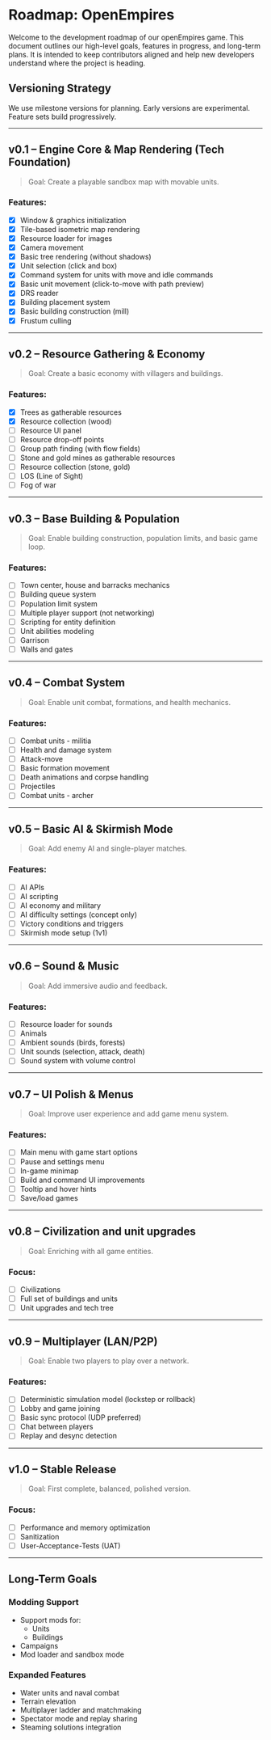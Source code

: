 # Roadmap: OpenEmpires

Welcome to the development roadmap of our openEmpires game. This document outlines our high-level goals, features in progress, and long-term plans. It is intended to keep contributors aligned and help new developers understand where the project is heading.

## Versioning Strategy
We use milestone versions for planning. Early versions are experimental. Feature sets build progressively.

---

## v0.1 – Engine Core & Map Rendering (Tech Foundation)
> Goal: Create a playable sandbox map with movable units.

### Features:
- [x] Window & graphics initialization
- [x] Tile-based isometric map rendering
- [x] Resource loader for images
- [x] Camera movement
- [x] Basic tree rendering (without shadows)
- [x] Unit selection (click and box)
- [x] Command system for units with move and idle commands
- [x] Basic unit movement (click-to-move with path preview)
- [x] DRS reader
- [x] Building placement system
- [x] Basic building construction (mill)
- [x] Frustum culling

---

## v0.2 – Resource Gathering & Economy
> Goal: Create a basic economy with villagers and buildings.

### Features:
- [x] Trees as gatherable resources
- [x] Resource collection (wood)
- [ ] Resource UI panel
- [ ] Resource drop-off points
- [ ] Group path finding (with flow fields)
- [ ] Stone and gold mines as gatherable resources
- [ ] Resource collection (stone, gold)
- [ ] LOS (Line of Sight) 
- [ ] Fog of war

---

## v0.3 – Base Building & Population
> Goal: Enable building construction, population limits, and basic game loop.

### Features:
- [ ] Town center, house and barracks mechanics
- [ ] Building queue system
- [ ] Population limit system
- [ ] Multiple player support (not networking)
- [ ] Scripting for entity definition
- [ ] Unit abilities modeling
- [ ] Garrison
- [ ] Walls and gates

---

## v0.4 – Combat System
> Goal: Enable unit combat, formations, and health mechanics.

### Features:
- [ ] Combat units - militia
- [ ] Health and damage system
- [ ] Attack-move
- [ ] Basic formation movement
- [ ] Death animations and corpse handling
- [ ] Projectiles
- [ ] Combat units - archer

---

## v0.5 – Basic AI & Skirmish Mode
> Goal: Add enemy AI and single-player matches.

### Features:

- [ ] AI APIs
- [ ] AI scripting
- [ ] AI economy and military
- [ ] AI difficulty settings (concept only)
- [ ] Victory conditions and triggers
- [ ] Skirmish mode setup (1v1)

---

## v0.6 – Sound & Music
> Goal: Add immersive audio and feedback.

### Features:
- [ ] Resource loader for sounds
- [ ] Animals
- [ ] Ambient sounds (birds, forests)
- [ ] Unit sounds (selection, attack, death)
- [ ] Sound system with volume control

---

## v0.7 – UI Polish & Menus
> Goal: Improve user experience and add game menu system.

### Features:
- [ ] Main menu with game start options
- [ ] Pause and settings menu
- [ ] In-game minimap
- [ ] Build and command UI improvements
- [ ] Tooltip and hover hints
- [ ] Save/load games

---

## v0.8 – Civilization and unit upgrades
> Goal: Enriching with all game entities.

### Focus:
- [ ] Civilizations
- [ ] Full set of buildings and units
- [ ] Unit upgrades and tech tree

---

## v0.9 – Multiplayer (LAN/P2P)
> Goal: Enable two players to play over a network.

### Features:
- [ ] Deterministic simulation model (lockstep or rollback)
- [ ] Lobby and game joining
- [ ] Basic sync protocol (UDP preferred)
- [ ] Chat between players
- [ ] Replay and desync detection

---

## v1.0 – Stable Release
> Goal: First complete, balanced, polished version.

### Focus:
- [ ] Performance and memory optimization
- [ ] Sanitization
- [ ] User-Acceptance-Tests (UAT)

---

## Long-Term Goals

### Modding Support
- Support mods for:
  - Units
  - Buildings
- Campaigns
- Mod loader and sandbox mode

### Expanded Features
- Water units and naval combat
- Terrain elevation
- Multiplayer ladder and matchmaking
- Spectator mode and replay sharing
- Steaming solutions integration